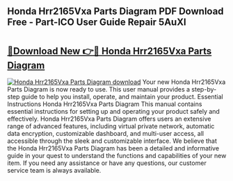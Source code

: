 ## Honda Hrr2165Vxa Parts Diagram PDF Download Free - Part-lCO User Guide Repair 5AuXl

# <h2><a href="http://dfkl71.blite.top/?on=Honda+Hrr2165Vxa+Parts+Diagram">🔗Download New 👉🔴 Honda Hrr2165Vxa Parts Diagram</a></h2>

[![Honda Hrr2165Vxa Parts Diagram download](https://i.imgur.com/lujVjoI.png)](http://dfkl71.blite.top/?on=Honda+Hrr2165Vxa+Parts+Diagram)
Your new Honda Hrr2165Vxa Parts Diagram is now ready to use. This user manual provides a step-by-step guide to help you install, operate, and maintain your product. Essential Instructions Honda Hrr2165Vxa Parts Diagram This manual contains essential instructions for setting up and operating your product safely and effectively. Honda Hrr2165Vxa Parts Diagram offers users an extensive range of advanced features, including virtual private network, automatic data encryption, customizable dashboard, and multi-user access, all accessible through the sleek and customizable interface. We believe that the Honda Hrr2165Vxa Parts Diagram has been a detailed and informative guide in your quest to understand the functions and capabilities of your new item. If you need any assistance or have any questions, our customer service team is always available.

